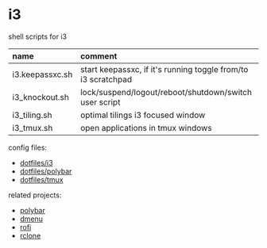# i3

shell scripts for i3

| name            | comment                                                       |
| :-------------- | :------------------------------------------------------------ |
| i3.keepassxc.sh | start keepassxc, if it's running toggle from/to i3 scratchpad |
| i3_knockout.sh  | lock/suspend/logout/reboot/shutdown/switch user script        |
| i3_tiling.sh    | optimal tilings i3 focused window                             |
| i3_tmux.sh      | open applications in tmux windows                             |

config files:

- [dotfiles/i3](https://github.com/mrdotx/dotfiles/tree/master/.config/i3)
- [dotfiles/polybar](https://github.com/mrdotx/dotfiles/tree/master/.config/polybar)
- [dotfiles/tmux](https://github.com/mrdotx/dotfiles/tree/master/.config/tmux)

related projects:

- [polybar](https://github.com/mrdotx/polybar)
- [dmenu](https://github.com/mrdotx/dmenu)
- [rofi](https://github.com/mrdotx/rofi)
- [rclone](https://github.com/mrdotx/rclone)
